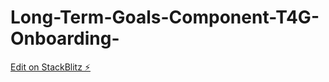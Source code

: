 # Long-Term-Goals-Component-T4G-Onboarding-

[Edit on StackBlitz ⚡️](https://stackblitz.com/edit/longtermgoals-setup-asojef)